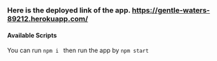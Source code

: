 ### Here is the deployed link of the app. https://gentle-waters-89212.herokuapp.com/
#### Available Scripts

You can run ```npm i ``` then run the app by ```npm start```
